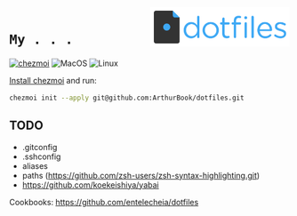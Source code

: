 <img align="right" width="250" src="static/dotfiles-logo-icon.png" alt="DOT DOT DOT">

# `My . . .` 

[![chezmoi](https://img.shields.io/badge/Powered%20by-chezmoi-blue.svg)](https://github.com/twpayne/chezmoi)
![MacOS](https://img.shields.io/badge/macOS-%23.svg?style=flat-square&logo=apple&color=000000&logoColor=white)
![Linux](https://img.shields.io/badge/Linux%20-yellow.svg?style=flat-square&logo=linux&logoColor=black)

[Install chezmoi](https://www.chezmoi.io/install/) and run:
```bash
chezmoi init --apply git@github.com:ArthurBook/dotfiles.git
```

## TODO
- .gitconfig
- .sshconfig
- aliases
- paths (https://github.com/zsh-users/zsh-syntax-highlighting.git)
- https://github.com/koekeishiya/yabai

Cookbooks:
https://github.com/entelecheia/dotfiles
